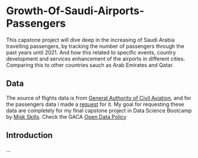 # Growth-Of-Saudi-Airports-Passengers
This capstone project will dive deep in the increasing of Saudi Arabia travelling passengers, by tracking the number of passengers through the past years until 2021. And how this related to specific events, country development and services enhancement of the airports in different cities. Comparing this to other countries sauch as Arab Emirates and Qatar.
## Data
The source of flights data is from [General Authority of Civil Aviation](https://gaca.gov.sa/web/en-gb/content/open-data-library), and for the passengers data i made a [request](https://gaca.gov.sa/web/ar-sa/content/opendatarequestar) for it. My goal for requesting these data are completely for my final capstone project in Data Science Bootcamp by [Misk Skills](https://hub.misk.org.sa/programs/). Check the GACA [Open Data Policy](https://gaca.gov.sa/web/ar-sa/content/%D8%A7%D9%84%D8%A8%D9%8A%D8%A7%D9%86%D8%A7%D8%AA-%D8%A7%D9%84%D9%85%D9%81%D8%AA%D9%88%D8%AD%D8%A9?locale=en_GB)

## Introduction
...
